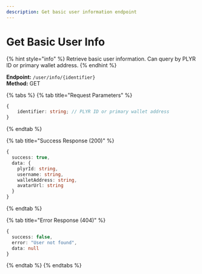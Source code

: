 ```yaml
---
description: Get basic user information endpoint
---
```


# Get Basic User Info

{% hint style="info" %} Retrieve basic user information. Can query by PLYR ID or primary wallet address. {% endhint %}

**Endpoint:** `/user/info/{identifier}`  
**Method:** GET

{% tabs %} {% tab title="Request Parameters" %}

```typescript
{
    identifier: string; // PLYR ID or primary wallet address
}
```

{% endtab %}

{% tab title="Success Response (200)" %}

```typescript
{
  success: true,
  data: {
    plyrId: string,
    username: string,
    walletAddress: string,
    avatarUrl: string
  }
}
```

{% endtab %}

{% tab title="Error Response (404)" %}

```typescript
{
  success: false,
  error: "User not found",
  data: null
}
```

{% endtab %} {% endtabs %}
